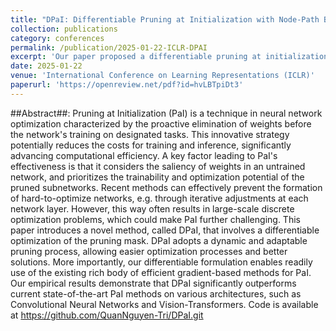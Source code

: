 ```yaml
---
title: "DPaI: Differentiable Pruning at Initialization with Node-Path Balance Principle"
collection: publications
category: conferences
permalink: /publication/2025-01-22-ICLR-DPAI
excerpt: 'Our paper proposed a differentiable pruning at initialization methods that achived significantly better performance on pruning at initialization tasks.'
date: 2025-01-22
venue: 'International Conference on Learning Representations (ICLR)'
paperurl: 'https://openreview.net/pdf?id=hvLBTpiDt3'
---
```


##Abstract##:
Pruning at Initialization (PaI) is a technique in neural network optimization characterized by the proactive elimination of weights before the network's training on designated tasks. This innovative strategy potentially reduces the costs for training and inference, significantly advancing computational efficiency. A key factor leading to PaI's effectiveness is that it considers the saliency of weights in an untrained network, and prioritizes the trainability and optimization potential of the pruned subnetworks. Recent methods can effectively prevent the formation of hard-to-optimize networks, e.g. through iterative adjustments at each network layer. However, this way often results in large-scale discrete optimization problems, which could make PaI further challenging. This paper introduces a novel method, called DPaI, that involves a differentiable optimization of the pruning mask. DPaI adopts a dynamic and adaptable pruning process, allowing easier optimization processes and better solutions. More importantly, our differentiable formulation enables readily use of the existing rich body of efficient gradient-based methods for PaI. Our empirical results demonstrate that DPaI significantly outperforms current state-of-the-art PaI methods on various architectures, such as Convolutional Neural Networks and Vision-Transformers. Code is available at https://github.com/QuanNguyen-Tri/DPaI.git